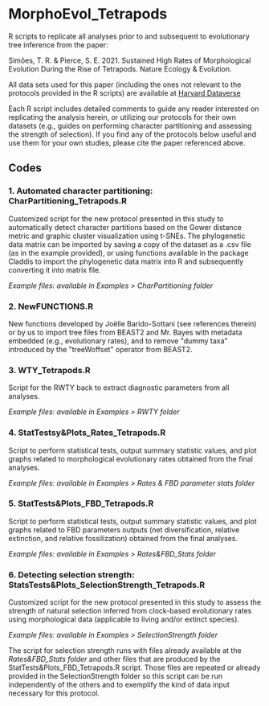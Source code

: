 # MorphoEvol_Tetrapods

R scripts  to replicate all analyses prior to and subsequent to evolutionary tree inference from the paper: 

Simões, T. R. & Pierce, S. E. 2021. Sustained High Rates of Morphological Evolution During the Rise of Tetrapods. Nature Ecology & Evolution. 

All data sets used for this paper (including the ones not relevant to the protocols provided in the R scripts) are available at [Harvard Dataverse](https://doi.org/10.7910/DVN/NNVTTD)

Each R script includes detailed comments to guide any reader interested on replicating the analysis herein, or utilizing our protocols for their own datasets (e.g., guides on performing character partitioning and assessing the strength of selection). If you find any of the protocols below useful and use them for your own studies, please cite the paper referenced above.

## Codes

### 1. Automated character partitioning: CharPartitioning_Tetrapods.R

Customized script for the new protocol presented in this study to automatically detect character partitions based on the Gower distance metric and graphic cluster visualization using t-SNEs. The phylogenetic data matrix can be imported by saving a copy of the dataset as a .csv file (as in the example provided), or using functions available in the package Claddis to import the phylogenetic data matrix into R and subsequently converting it into matrix file.

*Example files: available in Examples > CharPartitioning folder*

### 2. NewFUNCTIONS.R

New functions developed by Joëlle Barido-Sottani (see references therein) or by us to import tree files from BEAST2 and Mr. Bayes with metadata embedded (e.g., evolutionary rates), and to remove "dummy taxa" introduced by the "treeWoffset" operator from BEAST2.

### 3. WTY_Tetrapods.R

Script for the RWTY back to extract diagnostic parameters from all analyses.

*Example files: available in Examples > RWTY folder*

### 4. StatTestsy&Plots_Rates_Tetrapods.R

Script to perform statistical tests, output summary statistic values, and plot graphs related to morphological evolutionary rates obtained from the final analyses.

*Example files: available in Examples > Rates & FBD parameter stats folder*

### 5. StatTests&Plots_FBD_Tetrapods.R

Script to perform statistical tests, output summary statistic values, and plot graphs related to FBD parameters outputs (net diversification, relative extinction, and relative fossilization) obtained from the final analyses.

*Example files: available in Examples > Rates&FBD_Stats folder*

### 6. Detecting selection strength: StatsTests&Plots_SelectionStrength_Tetrapods.R

Customized script for the new protocol presented in this study to assess the strength of natural selection inferred from clock-based evolutionary rates using morphological data (applicable to living and/or extinct species).

*Example files: available in Examples > SelectionStrength folder*

The script for selection strength runs with files already available at the *Rates&FBD_Stats folder* and other files that are produced by the StatTests&Plots_FBD_Tetrapods.R script. Those files are repeated or already provided in the SelectionStrength folder so this script can be run independently of the others and to exemplify the kind of data input necessary for this protocol.
